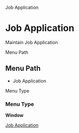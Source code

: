 
Job Application
# Job Application


Maintain Job Application

Menu Path
## Menu Path



- Job Application

Menu Type
### Menu Type

**Window**


[Job Application](../../functional-guide/window/window-job-application.md)